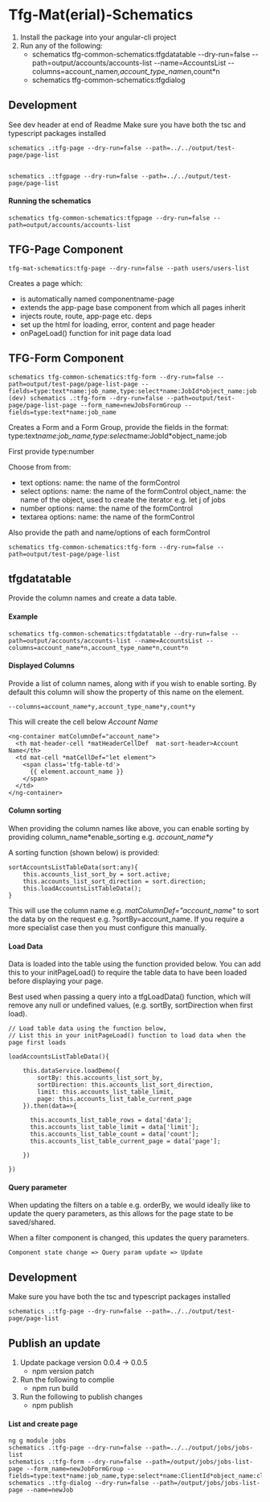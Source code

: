 

# Tfg-Mat(erial)-Schematics

1. Install the package into your angular-cli project
2. Run any of the following:
    - schematics tfg-common-schematics:tfgdatatable --dry-run=false --path=output/accounts/accounts-list --name=AccountsList --columns=account_name*n,account_type_name*n,count*n
    - schematics tfg-common-schematics:tfgdialog

## Development
See dev header at end of Readme
Make sure you have both the tsc and typescript packages installed 

    schematics .:tfg-page --dry-run=false --path=../../output/test-page/page-list
    

    schematics .:tfgpage --dry-run=false --path=../../output/test-page/page-list   


#### Running the schematics

    schematics tfg-common-schematics:tfgpage --dry-run=false --path=output/accounts/accounts-list 

    
## TFG-Page Component

    tfg-mat-schematics:tfg-page --dry-run=false --path users/users-list
    

Creates a page which:
- is automatically named componentname-page
- extends the app-page base component from which all pages inherit
- injects route, route, app-page etc. deps
- set up the html for loading, error, content and page header
- onPageLoad() function for init page data load


## TFG-Form Component

    schematics tfg-common-schematics:tfg-form --dry-run=false --path=output/test-page/page-list-page --fields=type:text*name:job_name,type:select*name:JobId*object_name:job
    (dev) schematics .:tfg-form --dry-run=false --path=output/test-page/page-list-page --form_name=newJobsFormGroup --fields=type:text*name:job_name

Creates a Form and a Form Group, provide the fields in the format: type:text*name:job_name,type:select*name:JobId*object_name:job


First provide type:number

Choose from from:
- text
    options:
        name: the name of the formControl
- select
    options:
        name: the name of the formControl
        object_name: the name of the object, used to create the iterator e.g. let j of jobs
- number
    options:
        name: the name of the formControl
- textarea
    options:
        name: the name of the formControl

Also provide the path and name/options of each formControl

    schematics tfg-common-schematics:tfg-form --dry-run=false --path=output/test-page/page-list



## tfgdatatable
Provide the column names and create a data table.
#### Example

    schematics tfg-common-schematics:tfgdatatable --dry-run=false --path=output/accounts/accounts-list --name=AccountsList --columns=account_name*n,account_type_name*n,count*n

#### Displayed Columns
Provide a list of column names, along with if you wish to enable sorting. By default this column will show the property of this name on the element.

    --columns=account_name*y,account_type_name*y,count*y

This will create the cell below *Account Name*

    <ng-container matColumnDef="account_name">
      <th mat-header-cell *matHeaderCellDef  mat-sort-header>Account Name</th>
      <td mat-cell *matCellDef="let element">
        <span class='tfg-table-td'>
          {{ element.account_name }} 
        </span>
      </td>
    </ng-container>

#### Column sorting
When providing the column names like above, you can enable sorting by providing column_name\*enable_sorting e.g. *account_name\*y*

A sorting function (shown below) is provided:

    
    sortAccountsListTableData(sort:any){
        this.accounts_list_sort_by = sort.active;
        this.accounts_list_sort_direction = sort.direction;
        this.loadAccountsListTableData();
    }
   This will use the column name e.g. *matColumnDef="account_name"* to sort the data by on the request e.g. ?sortBy=account_name. If you require a more specialist case then you must configure this manually.

#### Load Data
Data is loaded into the table using the function provided below. You can add this to your initPageLoad() to require the table data to have been loaded before displaying your page.

Best used when passing a query into a tfgLoadData() function, which will remove any null or undefined values, (e.g. sortBy, sortDirection when first load).

    // Load table data using the function below, 
    // List this in your initPageLoad() function to load data when the page first loads
    
    loadAccountsListTableData(){
    
	    this.dataService.loadDemo({
	        sortBy: this.accounts_list_sort_by,
	        sortDirection: this.accounts_list_sort_direction,
	        limit: this.accounts_list_table_limit,
	        page: this.accounts_list_table_current_page
	    }).then(data=>{

	      this.accounts_list_table_rows = data['data'];
	      this.accounts_list_table_limit = data['limit'];
	      this.accounts_list_table_count = data['count'];
	      this.accounts_list_table_current_page = data['page'];

	    })
	    
    })
  


#### Query parameter
When updating the filters on a table e.g. orderBy, we would ideally like to update the query parameters, as this allows for the page state to be saved/shared.

When a filter component is changed, this updates the query parameters.

    Component state change => Query param update => Update 



## Development
Make sure you have both the tsc and typescript packages installed 

    schematics .:tfg-page --dry-run=false --path=../../output/test-page/page-list

## Publish an update

1. Update package version 0.0.4 -> 0.0.5
    - npm version patch
2. Run the following to complie
    - npm run build
2. Run the following to publish changes
    - npm publish

    
#### List and create page
    ng g module jobs
    schematics .:tfg-page --dry-run=false --path=../../output/jobs/jobs-list
    schematics .:tfg-form --dry-run=false --path=/output/jobs/jobs-list-page --form_name=newJobFormGroup --fields=type:text*name:job_name,type:select*name:ClientId*object_name:client,type:number*name:job_budget,type:textarea*name:job_comment
    schematics .:tfg-dialog --dry-run=false --path=/output/jobs/jobs-list-page --name=newJob
